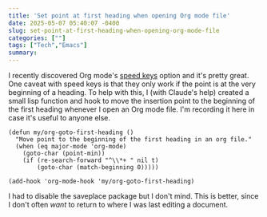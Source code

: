 ```yaml
---
title: 'Set point at first heading when opening Org mode file'
date: 2025-05-07 05:40:07 -0400
slug: set-point-at-first-heading-when-opening-org-mode-file
categories: [""]
tags: ["Tech","Emacs"]
summary: 
---
```


I recently discovered Org mode's [speed keys](https://orgmode.org/manual/Speed-Keys.html) option and it's pretty great. One caveat with speed keys is that they only work if the point is at the very beginning of a heading. To help with this, I (with Claude's help) created a small lisp function and hook to move the insertion point to the beginning of the first heading whenever I open an Org mode file. I'm recording it here in case it's useful to anyone else.

```emacs-lisp
(defun my/org-goto-first-heading ()
  "Move point to the beginning of the first heading in an org file."
  (when (eq major-mode 'org-mode)
    (goto-char (point-min))
    (if (re-search-forward "^\\*+ " nil t)
        (goto-char (match-beginning 0)))))

(add-hook 'org-mode-hook 'my/org-goto-first-heading)
```

I had to disable the saveplace package but I don't mind. This is better, since I don't often _want_ to return to where I was last editing a document. 
